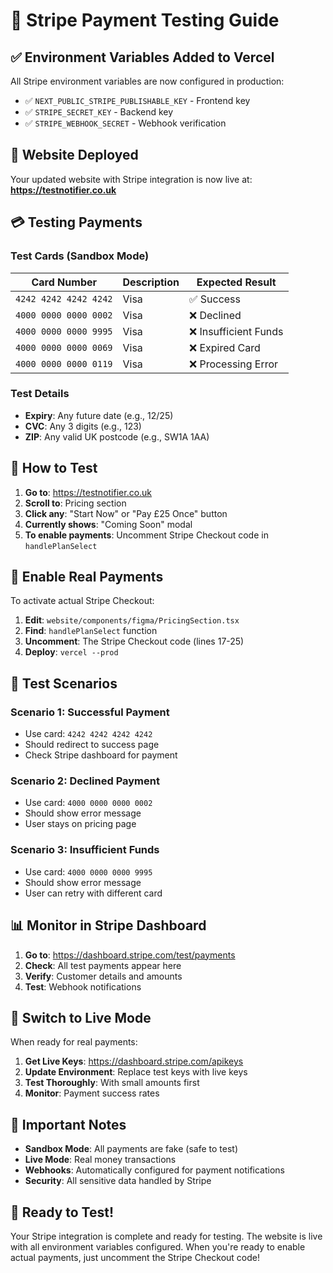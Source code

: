 # 🧪 Stripe Payment Testing Guide

## ✅ **Environment Variables Added to Vercel**

All Stripe environment variables are now configured in production:
- ✅ `NEXT_PUBLIC_STRIPE_PUBLISHABLE_KEY` - Frontend key
- ✅ `STRIPE_SECRET_KEY` - Backend key  
- ✅ `STRIPE_WEBHOOK_SECRET` - Webhook verification

## 🚀 **Website Deployed**

Your updated website with Stripe integration is now live at:
**https://testnotifier.co.uk**

## 💳 **Testing Payments**

### **Test Cards (Sandbox Mode)**

| Card Number | Description | Expected Result |
|-------------|-------------|-----------------|
| `4242 4242 4242 4242` | Visa | ✅ Success |
| `4000 0000 0000 0002` | Visa | ❌ Declined |
| `4000 0000 0000 9995` | Visa | ❌ Insufficient Funds |
| `4000 0000 0000 0069` | Visa | ❌ Expired Card |
| `4000 0000 0000 0119` | Visa | ❌ Processing Error |

### **Test Details**
- **Expiry**: Any future date (e.g., 12/25)
- **CVC**: Any 3 digits (e.g., 123)
- **ZIP**: Any valid UK postcode (e.g., SW1A 1AA)

## 🧪 **How to Test**

1. **Go to**: https://testnotifier.co.uk
2. **Scroll to**: Pricing section
3. **Click any**: "Start Now" or "Pay £25 Once" button
4. **Currently shows**: "Coming Soon" modal
5. **To enable payments**: Uncomment Stripe Checkout code in `handlePlanSelect`

## 🔧 **Enable Real Payments**

To activate actual Stripe Checkout:

1. **Edit**: `website/components/figma/PricingSection.tsx`
2. **Find**: `handlePlanSelect` function
3. **Uncomment**: The Stripe Checkout code (lines 17-25)
4. **Deploy**: `vercel --prod`

## 🎯 **Test Scenarios**

### **Scenario 1: Successful Payment**
- Use card: `4242 4242 4242 4242`
- Should redirect to success page
- Check Stripe dashboard for payment

### **Scenario 2: Declined Payment**
- Use card: `4000 0000 0000 0002`
- Should show error message
- User stays on pricing page

### **Scenario 3: Insufficient Funds**
- Use card: `4000 0000 0000 9995`
- Should show error message
- User can retry with different card

## 📊 **Monitor in Stripe Dashboard**

1. **Go to**: https://dashboard.stripe.com/test/payments
2. **Check**: All test payments appear here
3. **Verify**: Customer details and amounts
4. **Test**: Webhook notifications

## 🔄 **Switch to Live Mode**

When ready for real payments:

1. **Get Live Keys**: https://dashboard.stripe.com/apikeys
2. **Update Environment**: Replace test keys with live keys
3. **Test Thoroughly**: With small amounts first
4. **Monitor**: Payment success rates

## 🚨 **Important Notes**

- **Sandbox Mode**: All payments are fake (safe to test)
- **Live Mode**: Real money transactions
- **Webhooks**: Automatically configured for payment notifications
- **Security**: All sensitive data handled by Stripe

## 🎉 **Ready to Test!**

Your Stripe integration is complete and ready for testing. The website is live with all environment variables configured. When you're ready to enable actual payments, just uncomment the Stripe Checkout code!

